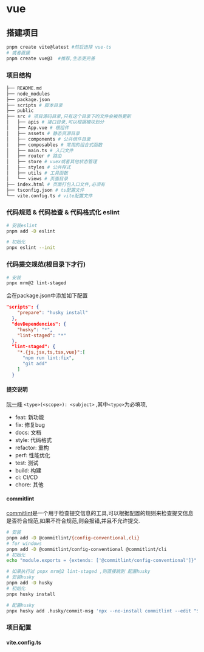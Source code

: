 # vue

## 搭建项目

```bash
pnpm create vite@latest #然后选择 vue-ts
# 或者直接
pnpm create vue@3  #推荐,生态更完善

```

### 项目结构

```bash
├── README.md
├── node_modules
├── package.json
├── scripts # 脚本目录
├── public 
├── src # 项目源码目录,只有这个目录下的文件会被热更新
│   ├── apis # 接口目录,可以根据模块划分
│   ├── App.vue # 根组件
│   ├── assets # 静态资源目录
│   ├── components # 公共组件目录
│   ├── composables # 常用的组合式函数
│   ├── main.ts # 入口文件
│   ├── router # 路由
│   ├── store # vuex或者其他状态管理
│   ├── styles # 公共样式
│   ├── utils # 工具函数
│   └── views # 页面目录
├── index.html # 页面打包入口文件,必须有
├── tsconfig.json # ts配置文件
└── vite.config.ts # vite配置文件
```

### 代码规范 & 代码检查 & 代码格式化 eslint

```bash
# 安装eslint
pnpm add -D eslint 

# 初始化
pnpx eslint --init

```

### 代码提交规范(根目录下才行)

```bash
# 安装
pnpx mrm@2 lint-staged
```
会在package.json中添加如下配置

```json
"scripts": {
    "prepare": "husky install"
  },
  "devDependencies": {
    "husky": "*",
    "lint-staged": "*"
  },
  "lint-staged": {
    "*.{js,jsx,ts,tsx,vue}":[
      "npm run lint:fix",
      "git add"
    ]
  }
```

#### 提交说明

[阮一峰](https://www.ruanyifeng.com/blog/2016/01/commit_message_change_log.html)
`<type>(<scope>): <subject>` ,其中`<type>`为必填项,

+ feat: 新功能
+ fix: 修复bug
+ docs: 文档
+ style: 代码格式
+ refactor: 重构
+ perf: 性能优化
+ test: 测试
+ build: 构建
+ ci: CI/CD
+ chore: 其他

#### commitlint

[commitlint](https://commitlint.js.org/#/guides-local-setup)是一个用于检查提交信息的工具,可以根据配置的规则来检查提交信息是否符合规范,如果不符合规范,则会报错,并且不允许提交.

```bash
# 安装
pnpm add -D @commitlint/{config-conventional,cli}
# for windows
pnpm add -D @commitlint/config-conventional @commitlint/cli
# 初始化
echo "module.exports = {extends: ['@commitlint/config-conventional']}" > commitlint.config.js

# 如果执行过 pnpx mrm@2 lint-staged ,则直接跳到 配置husky
# 安装husky
pnpm add -D husky
# 初始化
pnpx husky install

# 配置husky
pnpx husky add .husky/commit-msg 'npx --no-install commitlint --edit "$1"' # 报错就手动创建commit-msg文件,然后再执行这个命令
```


### 项目配置

#### vite.config.ts

```ts
```